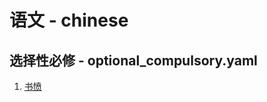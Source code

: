# 语文 - chinese

## 选择性必修 - optional_compulsory.yaml
  1. [书愤](https://www.kekeshici.com/xueshenggushiwen/gaozhong/40392.html)

